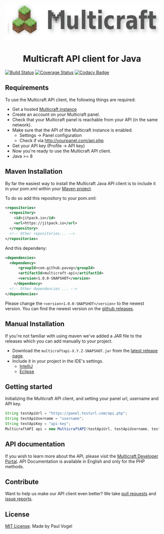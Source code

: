 <p align="center">
  <img src="https://github.com/pavog/Multicraft-api/raw/master/multicraft.jpg" width="577" height="118"/>
</p>
<h1 align="center">Multicraft API client for Java</h1>

[![Build Status](https://travis-ci.com/pavog/Multicraft-api.svg?branch=master)](https://travis-ci.com/pavog/Multicraft-api)
[![Coverage Status](https://coveralls.io/repos/github/pavog/Multicraft-api/badge.svg?branch=master)](https://coveralls.io/github/pavog/Multicraft-api?branch=master)
[![Codacy Badge](https://api.codacy.com/project/badge/Grade/6c5402a78da849229b86d7588e5d83bf)](https://www.codacy.com/app/pavog/Multicraft-api?utm_source=github.com&amp;utm_medium=referral&amp;utm_content=pavog/Multicraft-api&amp;utm_campaign=Badge_Grade)

## Requirements ##
To use the Multicraft API client, the following things are required:

+ Get a hosted [Multicraft instance](https://www.multicraft.org/site/page/download) 
+ Create an account on your Multicraft panel.
+ Check that your Multicraft panel is reachable from your API (in the same network).
+ Make sure that the API of the Multicraft instance is enabled.
  + Settings -> Panel configuration
  + Check if via http://yourpanel.com/api.php
+ Get your API key (Profile -> API key)
+ Now you're ready to use the Multicraft API client.
+ Java >= 8

## Maven Installation ##

By far the easiest way to install the Multicraft Java API client is to include it in your pom.xml within your [Maven project](https://maven.apache.org/guides/getting-started/).

To do so add this repository to your pom.xml:
```xml
<repositories>
  <repository>
    <id>jitpack.io</id>
    <url>https://jitpack.io</url>
  </repository>
  <!-- Other repositories... -->
</repositories>
```

And this dependeny:
```xml
<dependencies>
  <dependency>
	  <groupId>com.github.pavog</groupId>
	  <artifactId>multicraft-api</artifactId>
	  <version>1.0.0-SNAPSHOT</version>
	</dependency>
  <!-- Other dependencies ... -->
</dependencies>
```

Please change the ``<version>1.0.0-SNAPSHOT</version>`` to the newest version. You can find the newest version on the [github releases](https://github.com/pavog/Multicraft-api/releases/latest).

## Manual Installation ##
If you're not familiar with using maven we've added a JAR file to the releases which you can add manually to your project.

+ Download the ``multicraftapi-X.Y.Z-SNAPSHOT.jar`` from the [latest release page](https://github.com/pavog/Multicraft-api/releases/latest).
+ Include it in your project in the IDE's settings.
  + [IntelliJ](https://www.jetbrains.com/help/idea/library.html)
  + [Eclipse](https://wiki.eclipse.org/FAQ_How_do_I_add_an_extra_library_to_my_project%27s_classpath%3F)

## Getting started ##

Initializing the Multicraft API client, and setting your panel url, username and API key.

```java
String testApiUrl = "https://panel.testurl.com/api.php";
String testApiUsername = "username";
String testApiKey = "api-key";
MulticraftAPI api = new MulticraftAPI(testApiUrl, testApiUsername, testApiKey);
``` 

## API documentation ##
If you wish to learn more about the API, please visit the [Multicraft Developer Portal](https://www.multicraft.org/site/docs/api). API Documentation is available in English and only for the PHP methods.

## Contribute ##

Want to help us make our API client even better? We take [pull requests](https://github.com/pavog/Multicraft-api/pulls) and [issue reports](https://github.com/pavog/Multicraft-api/issues).

## License ##
[MIT License](https://opensource.org/licenses/mit-license.php).
Made by Paul Vogel
